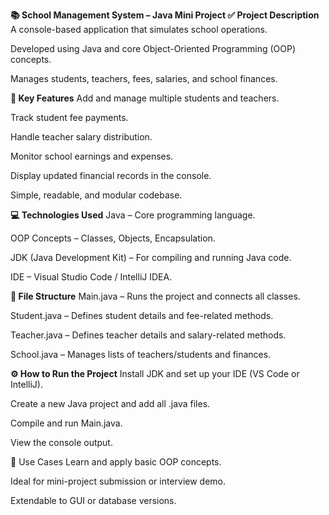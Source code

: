 **📚 School Management System – Java Mini Project
✅ Project Description**
A console-based application that simulates school operations.

Developed using Java and core Object-Oriented Programming (OOP) concepts.

Manages students, teachers, fees, salaries, and school finances.

**🎯 Key Features**
Add and manage multiple students and teachers.

Track student fee payments.

Handle teacher salary distribution.

Monitor school earnings and expenses.

Display updated financial records in the console.

Simple, readable, and modular codebase.

**💻 Technologies Used**
Java – Core programming language.

OOP Concepts – Classes, Objects, Encapsulation.

JDK (Java Development Kit) – For compiling and running Java code.

IDE – Visual Studio Code / IntelliJ IDEA.

**🧾 File Structure**
Main.java – Runs the project and connects all classes.

Student.java – Defines student details and fee-related methods.

Teacher.java – Defines teacher details and salary-related methods.

School.java – Manages lists of teachers/students and finances.

**⚙️ How to Run the Project**
Install JDK and set up your IDE (VS Code or IntelliJ).

Create a new Java project and add all .java files.

Compile and run Main.java.

View the console output.

📌 Use Cases
Learn and apply basic OOP concepts.

Ideal for mini-project submission or interview demo.

Extendable to GUI or database versions.
